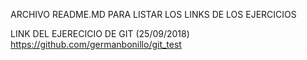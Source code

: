 ARCHIVO README.MD
PARA LISTAR LOS LINKS DE LOS EJERCICIOS

LINK DEL EJERECICIO DE GIT (25/09/2018)
https://github.com/germanbonillo/git_test